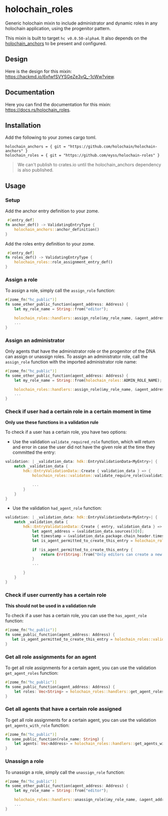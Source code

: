 # holochain_roles

Generic holochain mixin to include administrator and dynamic roles in any holochain application, using the progenitor pattern.

This mixin is built to target `hc v0.0.50-alpha4`. It also depends on the [holochain_anchors](https://github.com/holochain/holochain_anchors) to be present and configured.

## Design

Here is the design for this mixin: https://hackmd.io/6xfwfSVYSGeZe3vQ_-1cWw?view.

## Documentation

Here you can find the documentation for this mixin: https://docs.rs/holochain_roles.

## Installation

Add the following to your zomes cargo toml.

```
holochain_anchors = { git = "https://github.com/holochain/holochain-anchors" }
holochain_roles = { git = "https://github.com/eyss/holochain-roles" }
```

> We can't publish to crates.io until the holochain_anchors dependency is also published.

## Usage

### Setup

Add the anchor entry definition to your zome.

```rust
 #[entry_def]
fn anchor_def() -> ValidatingEntryType {
    holochain_anchors::anchor_definition()
}
```

Add the roles entry definition to your zome.

```rust
 #[entry_def]
fn roles_def() -> ValidatingEntryType {
    holochain_roles::role_assignment_entry_def()
}
```

### Assign a role

To assign a role, simply call the `assign_role` function:

```rust
#[zome_fn("hc_public")]
fn some_other_public_function(agent_address: Address) {
    let my_role_name = String::from("editor");

    holochain_roles::handlers::assign_role(&my_role_name, &agent_address)?;
    ...
}
```

### Assign an administrator

Only agents that have the administrator role or the progenitor of the DNA can assign or unassign roles.
To assign an administrator role, call the `assign_role` function with the imported administrator role name:

```rust
#[zome_fn("hc_public")]
fn some_other_public_function(agent_address: Address) {
    let my_role_name = String::from(holochain_roles::ADMIN_ROLE_NAME);

    holochain_roles::handlers::assign_role(&my_role_name, &agent_address)?;
    ...
}
```

### Check if user had a certain role in a certain moment in time

**Only use these functions in a validation rule**

To check if a user has a certain role, you have two options:

- Use the validation `validate_required_role` function, which will return and error in case the user did not have the given role at the time they committed the entry:

```rust
validation: | _validation_data: hdk::EntryValidationData<MyEntry>| {
    match _validation_data {
        hdk::EntryValidationData::Create { validation_data } => {
            holochain_roles::validaton::validate_require_role(&validation_data, String::from("editor"))?;

            ...
        }
    }
}
```

- Use the validation `had_agent_role` function:

```rust
validation: | _validation_data: hdk::EntryValidationData<MyEntry>| {
    match _validation_data {
        hdk::EntryValidationData::Create { entry, validation_data } => {
            let agent_address = &validation_data.sources()[0];
            let timestamp = &validation_data.package.chain_header.timestamp();
            let is_agent_permitted_to_create_this_entry = holochain_roles::validaton::had_agent_role(&agent_address, String::from("editor"), timestamp)?;

            if !is_agent_permitted_to_create_this_entry {
                return Err(String::from("Only editors can create a new entry"));
            }
            ...

        }
    }
}
```

### Check if user currently has a certain role

**This should not be used in a validation rule**

To check if a user has a certain role, you can use the `has_agent_role` function:

```rust
#[zome_fn("hc_public")]
fn some_public_function(agent_address: Address) {
   let is_agent_permitted_to_create_this_entry = holochain_roles::validaton::has_agent_role(&agent_address, String::from("editor"))?;
}
```

### Get all role assignments for an agent

To get all role assignments for a certain agent, you can use the validation `get_agent_roles` function:

```rust
#[zome_fn("hc_public")]
fn some_public_function(agent_address: Address) {
    let roles: Vec<String> = holochain_roles::handlers::get_agent_roles(&agent_address)?;
}
```

### Get all agents that have a certain role assigned

To get all role assignments for a certain agent, you can use the validation `get_agents_with_role` function:

```rust
#[zome_fn("hc_public")]
fn some_public_function(role_name: String) {
    let agents: Vec<Address> = holochain_roles::handlers::get_agents_with_role(&role_name)?;
}
```

### Unassign a role

To unassign a role, simply call the `unassign_role` function:

```rust
#[zome_fn("hc_public")]
fn some_other_public_function(agent_address: Address) {
    let my_role_name = String::from("editor");

    holochain_roles::handlers::unassign_role(&my_role_name, &agent_address)?;
    ...
}
```
